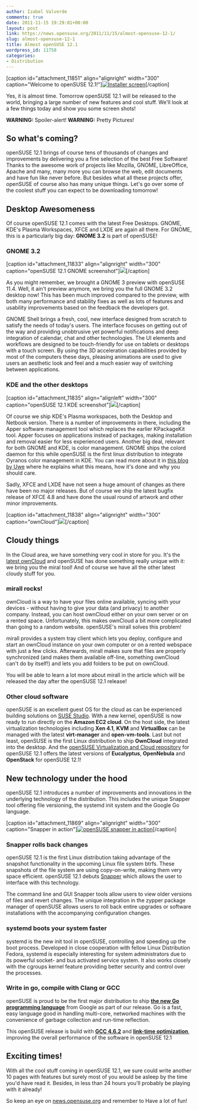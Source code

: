 ```yaml
---
author: Izabel Valverde
comments: true
date: 2011-11-15 19:29:01+00:00
layout: post
link: https://news.opensuse.org/2011/11/15/almost-opensuse-12-1/
slug: almost-opensuse-12-1
title: Almost openSUSE 12.1
wordpress_id: 11758
categories:
- Distribution
---
```


[caption id="attachment_11851" align="alignright" width="300" caption="Welcome to openSUSE 12.1!"][![Installer screen](/wp-content/uploads/2011/11/12.1_Installer-boot.png)](http://news.opensuse.org/2011/11/15/almost-opensuse-12-1/12-1_installer-boot/)[/caption]

Yes, it is almost time. Tomorrow openSUSE 12.1 will be released to the world, bringing a large number of new features and cool stuff. We'll look at a few things today and show you some screen shots!



**WARNING:** Spoiler-alert!
**WARNING:** Pretty Pictures!

<!-- more -->


## So what's coming?


openSUSE 12.1 brings of course tens of thousands of changes and improvements by delivering you a fine selection of the best Free Software! Thanks to the awesome work of projects like Mozilla, GNOME, LibreOffice, Apache and many, many more you can browse the web, edit documents and have fun like never before. But besides what all these projects offer, openSUSE of course also has many unique things. Let's go over some of the coolest stuff you can expect to be downloading tomorrow!


## Desktop Awesomeness


Of course openSUSE 12.1 comes with the latest Free Desktops. GNOME, KDE's Plasma Workspaces, XFCE and LXDE are again all there. For GNOME, this is a particularly big day: **GNOME 3.2** is part of openSUSE!


### GNOME 3.2


[caption id="attachment_11833" align="alignright" width="300" caption="openSUSE 12.1 GNOME screenshot"][![](/wp-content/uploads/2011/11/800px-OpenSUSE_12.1_GNOME_in_action.png)](http://news.opensuse.org/2011/11/15/almost-opensuse-12-1/800px-opensuse_12-1_gnome_in_action/)[/caption]

As you might remember, we brought a GNOME 3 preview with openSUSE 11.4. Well, it ain't preview anymore, we bring you the full GNOME 3.2 desktop now! This has been much improved compared to the preview, with both many performance and stability fixes as well as lots of features and usability improvements based on the feedback the developers got.

GNOME Shell brings a fresh, cool, new interface designed from scratch to satisfy the needs of today's users. The interface focuses on getting out of the way and providing unobtrusive yet powerful notifications and deep integration of calendar, chat and other technologies. The UI elements and workflows are designed to be touch-friendly for use on tablets or desktops with a touch screen. By using the 3D acceleration capabilities provided by most of the computers these days, pleasing animations are used to give users an aesthetic look and feel and a much easier way of switching between applications.


### KDE and the other desktops


[caption id="attachment_11835" align="alignleft" width="300" caption="openSUSE 12.1 KDE screenshot"][![](/wp-content/uploads/2011/11/openSUSE_12.1_KDE_in_action.png)](http://news.opensuse.org/2011/11/15/almost-opensuse-12-1/opensuse_12-1_kde_in_action-2/)[/caption]

Of course we ship KDE's Plasma workspaces, both the Desktop and Netbook version. There is a number of improvements in there, including the Apper software management tool which replaces the earlier KPackageKit tool. Apper focuses on applications instead of packages, making installation and removal easier for less experienced users. Another big deal, relevant for both GNOME and KDE, is color management. GNOME ships the colord daemon for this while openSUSE is the first linux distribution to integrate Oyranos color management in KDE. You can read more about it in [this blog by Uwe](http://www.oyranos.org/2011/11/colour-management-in-opensuse-12-1/) where he explains what this means, how it's done and why you should care.

Sadly, XFCE and LXDE have not seen a huge amount of changes as there have been no major releases. But of course we ship the latest bugfix release of XFCE 4.8 and have done the usual round of artwork and other minor improvements.

[caption id="attachment_11838" align="alignright" width="300" caption="ownCloud"][![](/wp-content/uploads/2011/11/OwnCloud2.png)](http://news.opensuse.org/2011/11/15/almost-opensuse-12-1/owncloud2/)[/caption]


## Cloudy things


In the Cloud area, we have something very cool in store for you. It's the [latest ownCloud](dot.kde.org/2011/10/11/owncloud-2-released) and openSUSE has done something really unique with it: we bring you the miral tool! And of course we have all the other latest cloudy stuff for you.


### mirall rocks!


ownCloud is a way to have your files online available, syncing with your devices - without having to give your data (and privacy) to another company. Instead, you can host ownCloud either on your own server or on a rented space. Unfortunately, this makes ownCloud a bit more complicated than going to a random website. openSUSE's mirall solves this problem!

mirall provides a system tray client which lets you deploy, configure and start an ownCloud instance on your own computer or on a rented webspace with just a few clicks. Afterwards, mirall makes sure that files are properly synchronized (and makes them available off-line, something ownCloud can't do by itself!) and lets you add folders to be put on ownCloud.

You will be able to learn a lot more about mirall in the article which will be released the day after the openSUSE 12.1 release!


### Other cloud software


openSUSE is an excellent guest OS for the cloud as can be experienced building solutions on [SUSE Studio](http://susestudio.com/). With a new kernel, openSUSE is now ready to run directly on the **Amazon EC2 cloud**. On the host side, the latest virtualization technologies including **Xen 4.1**, **KVM** and **VirtualBox** can be managed with the latest **virt-manager** and **open-vm-tools**. Last but not least, openSUSE is the first Linux distribution to ship **OwnCloud** integrated into the desktop. And the [openSUSE Virtualization and Cloud repository](https://build.opensuse.org/project/show?project=Virtualization%3ACloud) for openSUSE 12.1 offers the latest versions of **Eucalyptus**, **OpenNebula** and **OpenStack** for openSUSE 12.1!


## New technology under the hood


openSUSE 12.1 introduces a number of improvements and innovations in the  underlying technology of the distribution. This includes the unique  Snapper tool offering file versioning, the systemd init system and the  Google Go language.

[caption id="attachment_11869" align="alignright" width="300" caption="Snapper in action"][![openSUSE snapper in action](/wp-content/uploads/2011/11/OpenSUSE_12.1_Snapper.png)](http://news.opensuse.org/2011/11/15/almost-opensuse-12-1/opensuse_12-1_snapper/)[/caption]



### Snapper rolls back changes


openSUSE 12.1 is the first Linux distribution taking advantage of the  snapshot functionality in the upcoming Linux file system btrfs. These  snapshots of the file system are using copy-on-write, making them very  space efficient. openSUSE 12.1 debuts [Snapper](http://en.opensuse.org/Portal:Snapper) which allows the user to interface with this technology.

The command line and GUI Snapper tools allow users to view older versions of files and revert changes. The unique integration in the  zypper package manager of openSUSE allows users to roll back entire  upgrades or software installations with the accompanying configuration  changes.


### systemd boots your system faster


systemd is the new init tool in openSUSE, controlling and speeding up  the boot process. Developed in close cooperation with fellow Linux  Distribution Fedora, systemd is especially interesting for system  administrators due to its powerful socket- and bus activated service  system. It also works closely with the cgroups kernel feature providing  better security and control over the processes.


### Write in go, compile with Clang or GCC


openSUSE is proud to be the first major distribution to ship [**the new Go programming language**](http://golang.org/) from Google as part of our release. Go is a fast, easy language good in  handling multi-core, networked machines with the convenience of garbage  collection and run-time reflection.

This openSUSE release is build with [**GCC 4.6.2**](http://gcc.gnu.org/) and  [**link-time optimization**](http://en.wikipedia.org/wiki/Link-time_optimization), improving the overall performance of the software in openSUSE 12.1


## Exciting times!


With all the cool stuff coming in openSUSE 12.1, we sure could write another 10 pages with features but surely most of you would be asleep by the time you'd have read it. Besides, in less than 24 hours you'll probably be playing with it already!

So keep an eye on [news.opensuse.org](http://news.opensuse.org) and remember to Have a lot of fun!
